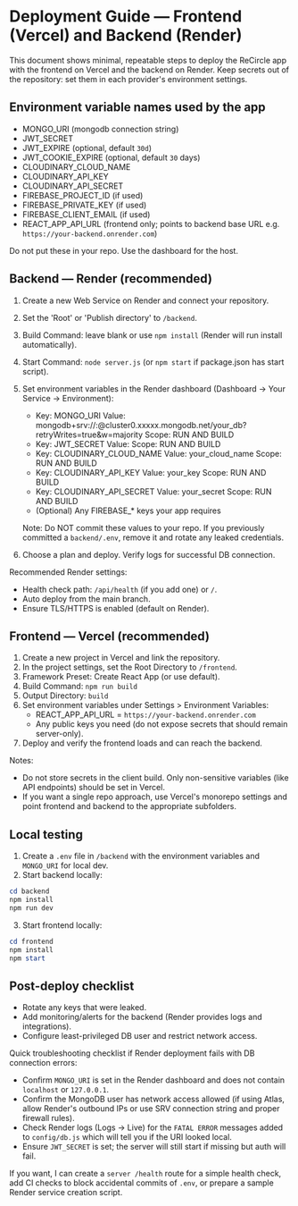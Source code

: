 # Deployment Guide — Frontend (Vercel) and Backend (Render)

This document shows minimal, repeatable steps to deploy the ReCircle app with the frontend on Vercel and the backend on Render. Keep secrets out of the repository: set them in each provider's environment settings.

## Environment variable names used by the app
- MONGO_URI (mongodb connection string)
- JWT_SECRET
- JWT_EXPIRE (optional, default `30d`)
- JWT_COOKIE_EXPIRE (optional, default `30` days)
- CLOUDINARY_CLOUD_NAME
- CLOUDINARY_API_KEY
- CLOUDINARY_API_SECRET
- FIREBASE_PROJECT_ID (if used)
- FIREBASE_PRIVATE_KEY (if used)
- FIREBASE_CLIENT_EMAIL (if used)
- REACT_APP_API_URL (frontend only; points to backend base URL e.g. `https://your-backend.onrender.com`)

Do not put these in your repo. Use the dashboard for the host.

## Backend — Render (recommended)
1. Create a new Web Service on Render and connect your repository.
2. Set the 'Root' or 'Publish directory' to `/backend`.
3. Build Command: leave blank or use `npm install` (Render will run install automatically).
4. Start Command: `node server.js` (or `npm start` if package.json has start script).
5. Set environment variables in the Render dashboard (Dashboard → Your Service → Environment):

   - Key: MONGO_URI  Value: mongodb+srv://<user>:<password>@cluster0.xxxxx.mongodb.net/your_db?retryWrites=true&w=majority  Scope: RUN AND BUILD
   - Key: JWT_SECRET  Value: <a strong random string>  Scope: RUN AND BUILD
   - Key: CLOUDINARY_CLOUD_NAME  Value: your_cloud_name  Scope: RUN AND BUILD
   - Key: CLOUDINARY_API_KEY  Value: your_key  Scope: RUN AND BUILD
   - Key: CLOUDINARY_API_SECRET  Value: your_secret  Scope: RUN AND BUILD
   - (Optional) Any FIREBASE_* keys your app requires

   Note: Do NOT commit these values to your repo. If you previously committed a `backend/.env`, remove it and rotate any leaked credentials.
6. Choose a plan and deploy. Verify logs for successful DB connection.

Recommended Render settings:
- Health check path: `/api/health` (if you add one) or `/`.
- Auto deploy from the main branch.
- Ensure TLS/HTTPS is enabled (default on Render).

## Frontend — Vercel (recommended)
1. Create a new project in Vercel and link the repository.
2. In the project settings, set the Root Directory to `/frontend`.
3. Framework Preset: Create React App (or use default).
4. Build Command: `npm run build`
5. Output Directory: `build`
6. Set environment variables under Settings > Environment Variables:
   - REACT_APP_API_URL = `https://your-backend.onrender.com`
   - Any public keys you need (do not expose secrets that should remain server-only).
7. Deploy and verify the frontend loads and can reach the backend.

Notes:
- Do not store secrets in the client build. Only non-sensitive variables (like API endpoints) should be set in Vercel.
- If you want a single repo approach, use Vercel's monorepo settings and point frontend and backend to the appropriate subfolders.

## Local testing
1. Create a `.env` file in `/backend` with the environment variables and `MONGO_URI` for local dev.
2. Start backend locally:
```powershell
cd backend
npm install
npm run dev
```
3. Start frontend locally:
```powershell
cd frontend
npm install
npm start
```

## Post-deploy checklist
- Rotate any keys that were leaked.
- Add monitoring/alerts for the backend (Render provides logs and integrations).
- Configure least-privileged DB user and restrict network access.

Quick troubleshooting checklist if Render deployment fails with DB connection errors:
- Confirm `MONGO_URI` is set in the Render dashboard and does not contain `localhost` or `127.0.0.1`.
- Confirm the MongoDB user has network access allowed (if using Atlas, allow Render's outbound IPs or use SRV connection string and proper firewall rules).
- Check Render logs (Logs → Live) for the `FATAL ERROR` messages added to `config/db.js` which will tell you if the URI looked local.
- Ensure `JWT_SECRET` is set; the server will still start if missing but auth will fail.

If you want, I can create a `server /health` route for a simple health check, add CI checks to block accidental commits of `.env`, or prepare a sample Render service creation script.
